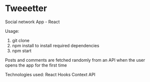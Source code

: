 # Tweeetter
Social network App - React

Usage:
1) git clone
2) npm install to install required dependencies
3) npm start

Posts and comments are fetched randomly from an API when the user opens the app for the first time

Technologies used:
React Hooks
Context API
